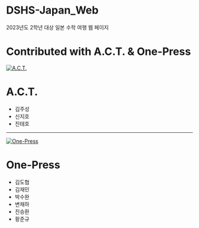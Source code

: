 # DSHS-Japan_Web
2023년도 2학년 대상 일본 수학 여행 웹 페이지

Contributed with A.C.T. & One-Press
======
[![A.C.T.](https://media.discordapp.net/attachments/1073593593819824229/1108267830752841799/LOGO_WH_A.C.T..png?width=350&height=350)](https://github.com/Minauroht/DSHS-Japan_Web)

A.C.T.
======
- 김주성
- 신지호
- 진태호
-------
[![One-Press](https://media.discordapp.net/attachments/857441149916414002/1108270942225977435/image.png?width=720&height=234)](https://github.com/Minauroht/DSHS-Japan_Web)

One-Press
======
- 김도협
- 김재민
- 박수완
- 변채하
- 진승환
- 황준규
